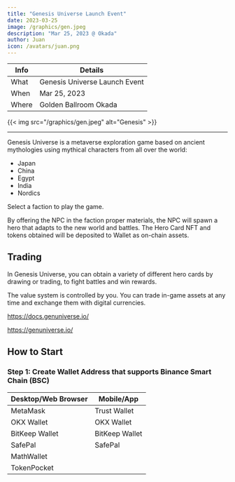 ```yaml
---
title: "Genesis Universe Launch Event"
date: 2023-03-25
image: /graphics/gen.jpeg
description: "Mar 25, 2023 @ Okada"
author: Juan
icon: /avatars/juan.png
---
```




Info | Details 
--- | ---
What | Genesis Universe Launch Event
When | Mar 25, 2023 
Where | Golden Ballroom Okada

{{< img src="/graphics/gen.jpeg" alt="Genesis" >}}

---


Genesis Universe is a metaverse exploration game based on ancient mythologies using mythical characters from all over the world:

- Japan
- China
- Egypt
- India
- Nordics

Select a faction to play the game. 

By offering the NPC in the faction proper materials, the NPC will spawn a hero that adapts to the new world and battles. The Hero Card NFT and tokens obtained will be deposited to Wallet as on-chain assets.


## Trading

In Genesis Universe, you can obtain a variety of different hero cards by drawing or trading, to fight battles and win rewards. 

The value system is controlled by you. You can trade in-game assets at any time and exchange them with digital currencies.


https://docs.genuniverse.io/

https://genuniverse.io/


## How to Start

### Step 1: Create Wallet Address that supports Binance Smart Chain (BSC)


Desktop/Web Browser | Mobile/App
--- | ---
MetaMask | Trust Wallet
OKX Wallet | OKX Wallet
BitKeep Wallet | BitKeep Wallet
SafePal | SafePal
 | MathWallet
 | TokenPocket
